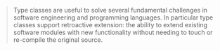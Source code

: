     
    
    
> Type classes are useful to solve several fundamental challenges in software engineering and programming languages. 
> In particular type classes support retroactive extension: the ability to extend existing software modules with 
> new functionality without needing to touch or re-compile the original source.